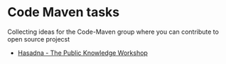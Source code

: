 # Code Maven tasks

Collecting ideas for the Code-Maven group where you can contribute to open source
projecst

* [Hasadna - The Public Knowledge Workshop](https://www.hasadna.org.il/)
